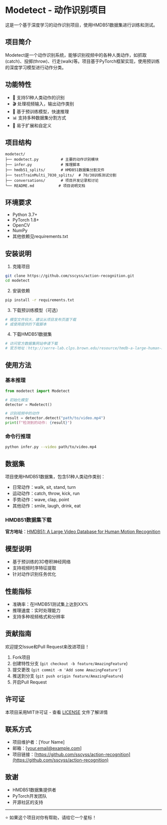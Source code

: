 # Modetect - 动作识别项目

这是一个基于深度学习的动作识别项目，使用HMDB51数据集进行训练和测试。

## 项目简介

Modetect是一个动作识别系统，能够识别视频中的各种人类动作，如抓取(catch)、投掷(throw)、行走(walk)等。项目基于PyTorch框架实现，使用预训练的深度学习模型进行动作分类。

## 功能特性

- 🎯 支持51种人类动作的识别
- 🎬 处理视频输入，输出动作类别
- 🚀 基于预训练模型，快速推理
- 📊 支持多种数据集分割方式
- 🔧 易于扩展和自定义

## 项目结构

```
modetect/
├── modetect.py          # 主要的动作识别模块
├── infer.py             # 推理脚本
├── hmdb51_splits/       # HMDB51数据集分割文件
├── testTrainMulti_7030_splits/  # 70/30训练测试分割
├── conversations/       # 项目开发记录和讨论
└── README.md           # 项目说明文档
```

## 环境要求

- Python 3.7+
- PyTorch 1.8+
- OpenCV
- NumPy
- 其他依赖见requirements.txt

## 安装说明

1. 克隆项目
```bash
git clone https://github.com/sscyss/action-recognition.git
cd modetect
```

2. 安装依赖
```bash
pip install -r requirements.txt
```

3. 下载预训练模型（可选）
```bash
# 模型文件较大，建议从项目发布页面下载
# 或使用提供的下载脚本
```

4. 下载HMDB51数据集
```bash
# 访问官方数据集网站申请下载
# 官方地址：http://serre-lab.clps.brown.edu/resource/hmdb-a-large-human-motion-database/
```

## 使用方法

### 基本推理

```python
from modetect import Modetect

# 初始化模型
detector = Modetect()

# 识别视频中的动作
result = detector.detect("path/to/video.mp4")
print(f"检测到的动作: {result}")
```

### 命令行推理

```bash
python infer.py --video path/to/video.mp4
```

## 数据集

项目使用HMDB51数据集，包含51种人类动作类别：

- 日常动作：walk, sit, stand, turn
- 运动动作：catch, throw, kick, run
- 手势动作：wave, clap, point
- 其他动作：smile, laugh, drink, eat

### HMDB51数据集下载

**官方地址**：[HMDB51: A Large Video Database for Human Motion Recognition](http://serre-lab.clps.brown.edu/resource/hmdb-a-large-human-motion-database/)


## 模型说明

- 基于预训练的3D卷积神经网络
- 支持视频时序特征提取
- 针对动作识别任务优化

## 性能指标

- 准确率：在HMDB51测试集上达到XX%
- 推理速度：实时处理能力
- 支持多种视频格式和分辨率

## 贡献指南

欢迎提交Issue和Pull Request来改进项目！

1. Fork项目
2. 创建特性分支 (`git checkout -b feature/AmazingFeature`)
3. 提交更改 (`git commit -m 'Add some AmazingFeature'`)
4. 推送到分支 (`git push origin feature/AmazingFeature`)
5. 开启Pull Request

## 许可证

本项目采用MIT许可证 - 查看 [LICENSE](LICENSE) 文件了解详情

## 联系方式

- 项目维护者：[Your Name]
- 邮箱：[your.email@example.com]
- 项目链接：[https://github.com/sscyss/action-recognition](https://github.com/sscyss/action-recognition)

## 致谢

- HMDB51数据集提供者
- PyTorch开发团队
- 开源社区的支持

---

⭐ 如果这个项目对你有帮助，请给它一个星标！
